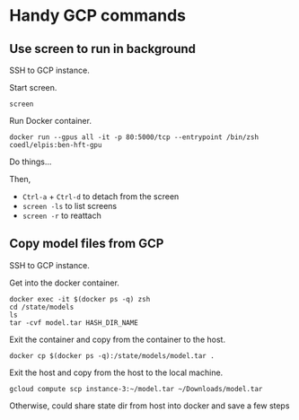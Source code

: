 # Handy GCP commands


## Use screen to run in background 

SSH to GCP instance.

Start screen.
```
screen
```

Run Docker container.
```
docker run --gpus all -it -p 80:5000/tcp --entrypoint /bin/zsh coedl/elpis:ben-hft-gpu
```

Do things...

Then,  
* `Ctrl-a` + `Ctrl-d` to detach from the screen  
* `screen -ls` to list screens  
* `screen -r` to reattach  


## Copy model files from GCP

SSH to GCP instance.  

Get into the docker container.
```
docker exec -it $(docker ps -q) zsh
cd /state/models
ls
tar -cvf model.tar HASH_DIR_NAME
```

Exit the container and copy from the container to the host.
```
docker cp $(docker ps -q):/state/models/model.tar .
```

Exit the host and copy from the host to the local machine.
```
gcloud compute scp instance-3:~/model.tar ~/Downloads/model.tar
```


Otherwise, could share state dir from host into docker and save a few steps

